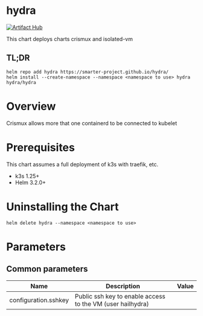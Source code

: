 # hydra

[![Artifact Hub](https://img.shields.io/endpoint?url=https://artifacthub.io/badge/repository/hydra)](https://artifacthub.io/packages/search?repo=hydra)

This chart deploys charts crismux and isolated-vm

## TL;DR

```console
helm repo add hydra https://smarter-project.github.io/hydra/
helm install --create-namespace --namespace <namespace to use> hydra hydra/hydra
```

# Overview

Crismux allows more that one containerd to be connected to kubelet

# Prerequisites

This chart assumes a full deployment of k3s with traefik, etc.

* k3s 1.25+
* Helm 3.2.0+

# Uninstalling the Chart

```
helm delete hydra --namespace <namespace to use>
```

# Parameters

## Common parameters

| Name | Description | Value |
| ---- | ----------- | ----- |
| configuration.sshkey | Public ssh key to enable access to the VM (user hailhydra) | |
